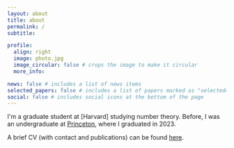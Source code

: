 ```yaml
---
layout: about
title: about
permalink: /
subtitle:

profile:
  align: right
  image: photo.jpg
  image_circular: false # crops the image to make it circular
  more_info:

news: false # includes a list of news items
selected_papers: false # includes a list of papers marked as "selected={true}"
social: false # includes social icons at the bottom of the page
---
```


I'm a graduate student at [Harvard] studying number theory. Before, I was an undergraduate at [Princeton](http://math.princeton.edu), where I graduated in 2023.

A brief CV (with contact and publications) can be found <a href="https://danielhu1729.github.io/CV.pdf" target="_blank">here</a>.

